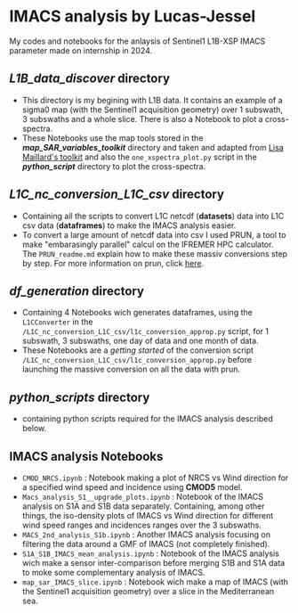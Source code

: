 # IMACS analysis by Lucas-Jessel
My codes and notebooks for the anlaysis of Sentinel1 L1B-XSP IMACS parameter made on internship in 2024.

## ***L1B_data_discover*** directory  
- This directory is my begining with L1B data. It contains an example of a sigma0 map (with the Sentinel1 acquisition geometry) over 1 subswath, 3 subswaths and a whole slice. There is also a Notebook to plot a cross-spectra.
- These Notebooks use the map tools stored in the ***map_SAR_variables_toolkit*** directory and taken and adapted from [Lisa Maillard's toolkit](https://gitlab.ifremer.fr/lisa.maillard/my_tools) and also the `one_xspectra_plot.py` script in the ***python_script*** directory to plot the cross-spectra.  

## ***L1C_nc_conversion_L1C_csv*** directory
- Containing all the scripts to convert L1C netcdf (**datasets**) data into L1C csv data (**dataframes**) to make the IMACS analysis easier.
- To convert a large amount of netcdf data into csv I used PRUN, a tool to make "embarasingly parallel" calcul on the IFREMER HPC calculator. The `PRUN_readme.md` explain how to make these massiv conversions step by step. For more information on prun, click [here](https://collab.umr-lops.fr/fr/calcul/calcul/machines/datarmor).


## ***df_generation*** directory 
- Containing 4 Notebooks wich generates dataframes, using the `L1CConverter` in the `/L1C_nc_conversion_L1C_csv/l1c_conversion_approp.py` script, for 1 subswath, 3 subswaths, one day of data and one month of data.
- These Notebooks are a *getting started* of the conversion script `/L1C_nc_conversion_L1C_csv/l1c_conversion_approp.py` before launching the massive conversion on all the data with prun.


## ***python_scripts*** directory 
- containing python scripts required for the IMACS analysis described below.

## IMACS analysis Notebooks 
- `CMOD_NRCS.ipynb` : Notebook making a plot of NRCS vs Wind direction for a specified wind speed and incidence using **CMOD5** model.
- `Macs_analysis_S1__upgrade_plots.ipynb` : Notebook of the IMACS analysis on S1A and S1B data separately. Containing, among other things, the iso-density plots of IMACS vs Wind direction for different wind speed ranges and incidences ranges over the 3 subswaths.
- `MACS_2nd_analysis_S1b.ipynb` : Another IMACS analysis focusing on filtering the data around a GMF of IMACS (not completely finished).
- `S1A_S1B_IMACS_mean_analysis.ipynb` : Notebook of the IMACS analysis wich make a sensor inter-comparison before merging S1B and S1A data to moke some complementary analysis of IMACS.
- `map_sar_IMACS_slice.ipynb` : Notebook wich make a map of IMACS (with the Sentinel1 acquisition geometry) over a slice in the Mediterranean sea. 


